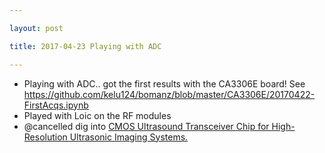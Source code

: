 ```yaml
---

layout: post

title: 2017-04-23 Playing with ADC

---
```



-   Playing with ADC.. got the first results with the CA3306E board! See
    https://github.com/kelu124/bomanz/blob/master/CA3306E/20170422-FirstAcqs.ipynb
-   Played with Loic on the RF modules
-   @cancelled dig into [CMOS Ultrasound Transceiver Chip for
    High-Resolution Ultrasonic
    Imaging Systems.](https://www.ncbi.nlm.nih.gov/pubmed/23853268)

